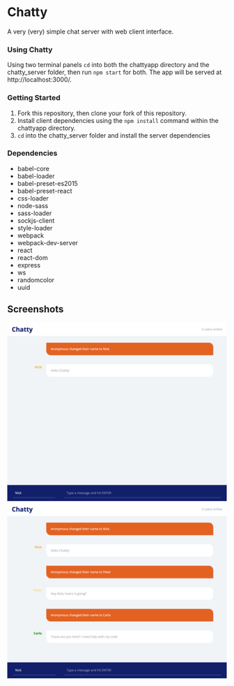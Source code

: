 Chatty
=====================
A very (very) simple chat server with web client interface.

### Using Chatty
Using two terminal panels `cd` into both the chattyapp directory and the chatty_server folder, then run `npm start` for both. The app will be served at http://localhost:3000/.

### Getting Started
1. Fork this repository, then clone your fork of this repository.
2. Install client dependencies using the `npm install` command within the chattyapp directory.
3. `cd` into the chatty_server folder and install the server dependencies

### Dependencies
- babel-core
- babel-loader
- babel-preset-es2015
- babel-preset-react
- css-loader
- node-sass
- sass-loader
- sockjs-client
- style-loader
- webpack
- webpack-dev-server
- react
- react-dom
- express
- ws
- randomcolor
- uuid

## Screenshots
!["Chatty chatroom"](https://github.com/nickjenvey/chattyapp/blob/master/docs/chatty1.png)
!["Chatty chatroom 2"](https://github.com/nickjenvey/chattyapp/blob/master/docs/chatty2.png)